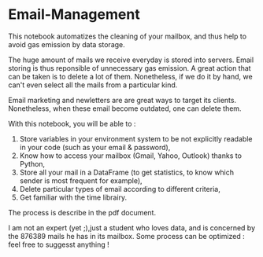 # Email-Management
This notebook automatizes the cleaning of your mailbox, and thus help to avoid gas emission by data storage.

The huge amount of mails we receive everyday is stored into servers. Email storing is thus reponsible of unnecessary gas emission. A great action that can be taken is to delete a lot of them. Nonetheless, if we do it by hand, we can't even select all the mails from a particular kind.

Email marketing and newletters are are great ways to target its clients. Nonetheless, when these email become outdated, one can delete them. 

With this notebook, you will be able to :

1. Store variables in your environment system to be not explicitly readable in your code (such as your email & password),
2. Know how to access your mailbox (Gmail, Yahoo, Outlook) thanks to Python,
3. Store all your mail in a DataFrame (to get statistics, to know which sender is most frequent for example), 
4. Delete particular types of email according to different criteria, 
5. Get familiar with the time librairy. 

The process is describe in the pdf document.

I am not an expert (yet ;),just a student who loves data, and is concerned by the 876389 mails he has in its mailbox. Some process can be optimized : feel free to suggesst anything !
